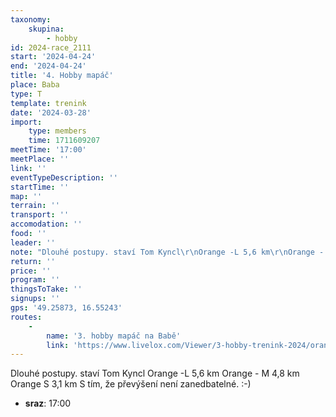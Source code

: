 ```yaml
---
taxonomy:
    skupina:
        - hobby
id: 2024-race_2111
start: '2024-04-24'
end: '2024-04-24'
title: '4. Hobby mapáč'
place: Baba
type: T
template: trenink
date: '2024-03-28'
import:
    type: members
    time: 1711609207
meetTime: '17:00'
meetPlace: ''
link: ''
eventTypeDescription: ''
startTime: ''
map: ''
terrain: ''
transport: ''
accomodation: ''
food: ''
leader: ''
note: "Dlouhé postupy. staví Tom Kyncl\r\nOrange -L 5,6 km\r\nOrange - M 4,8 km\r\nOrange S 3,1 km\r\nS tím, že převýšení není zanedbatelné. :-)"
return: ''
price: ''
program: ''
thingsToTake: ''
signups: ''
gps: '49.25873, 16.55243'
routes:
    -
        name: '3. hobby mapáč na Babě'
        link: 'https://www.livelox.com/Viewer/3-hobby-trenink-2024/orange-L?classId=749463&tab=player'
---
```


Dlouhé postupy. staví Tom Kyncl
Orange -L 5,6 km
Orange - M 4,8 km
Orange S 3,1 km
S tím, že převýšení není zanedbatelné. :-)
* **sraz**: 17:00
